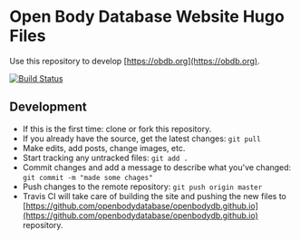 # Open Body Database Website Hugo Files

Use this repository to develop [https://obdb.org](https://obdb.org).

[![Build Status](https://travis-ci.org/openbodydatabase/obdbsite.svg?branch=master)](https://travis-ci.org/openbodydatabase/obdbsite)

## Development
- If this is the first time: clone or fork this repository.
- If you already have the source, get the latest changes: `git pull` 
- Make edits, add posts, change images, etc.
- Start tracking any untracked files: `git add .`
- Commit changes and add a message to describe what you've changed: `git commit -m "made some chages"`
- Push changes to the remote repository: `git push origin master`
- Travis CI will take care of building the site and pushing the new files to [https://github.com/openbodydatabase/openbodydb.github.io](https://github.com/openbodydatabase/openbodydb.github.io) repository.